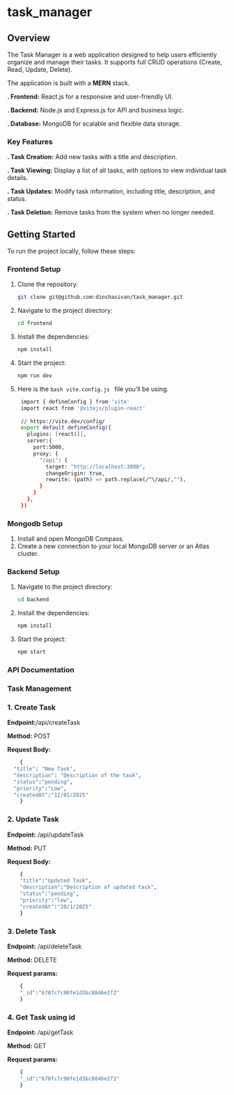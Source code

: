# task_manager
## Overview
The Task Manager is a web application designed to help users efficiently organize and manage their tasks. It supports full CRUD operations (Create, Read, Update, Delete).


The application is built with a **MERN** stack.

**. Frontend:** React.js for a responsive and user-friendly UI.


**. Backend:** Node.js and Express.js for API and business logic.

**. Database:** MongoDB for scalable and flexible data storage.

### Key Features

**. Task Creation:** Add new tasks with a title and description.


**. Task Viewing:** Display a list of all tasks, with options to view individual task details.

**. Task Updates:** Modify task information, including title, description, and status.

**. Task Deletion:** Remove tasks from the system when no longer needed.


## Getting Started

To run the project locally, follow these steps:

### Frontend Setup

1. Clone the repository:
    ```bash
    git clone git@github.com:dinshasivan/task_manager.git
    ```
2. Navigate to the project directory:
    ```bash
    cd frontend
    ```
3. Install the dependencies:
    ```bash
    npm install
    ```
4. Start the project:
    ```bash
    npm run dev
    ```
5. Here is the ```bash vite.config.js ``` file you'll be using.
   
   ```bash
    import { defineConfig } from 'vite'
    import react from '@vitejs/plugin-react'
    
    // https://vite.dev/config/
    export default defineConfig({
      plugins: [react()],
      server:{
        port:5000, 
        proxy: {
          "/api": {
            target: "http://localhost:3000",
            changeOrigin: true,
            rewrite: (path) => path.replace(/^\/api/,""),
          }
        }
      },
    })
   ```
### Mongodb Setup

1. Install and open MongoDB Compass.
2. Create a new connection to your local MongoDB server or an Atlas cluster.

### Backend Setup

1. Navigate to the project directory:
    ```bash
    cd backend
    ```
2. Install the dependencies:
    ```bash
    npm install
    ```
3. Start the project:
    ```bash
    npm start
    ```
### API Documentation
### Task Management
### 1. Create Task


**Endpoint:**/api/createTask

**Method:** POST


**Request Body:**
```bash
    {
  "title": "New Task",
  "description": "Description of the task",
  "status":"pending",
  "priority":"Low",
  "createdAt":"12/01/2025"
    }
```
### 2. Update Task

**Endpoint:** /api/updateTask

**Method:** PUT

**Request Body:**
```bash
    {
    "title":"Updated Task",
    "description":"Description of updated task",
    "status":"pending",
    "priority":"low",
    "createdAt":"20/1/2025"
    }
```
### 3. Delete Task

**Endpoint:** /api/deleteTask


**Method:** DELETE

**Request params:**
```bash
    {
    "_id":"678fc7c90fe1d3bc8846e1f2"
    }
```
### 4. Get Task using id

**Endpoint:** /api/getTask

**Method:** GET

**Request params:**
```bash
    {
    "_id":"678fc7c90fe1d3bc8846e1f2"
    }
```

